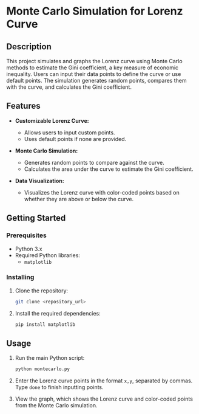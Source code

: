 # Monte Carlo Simulation for Lorenz Curve

## Description

This project simulates and graphs the Lorenz curve using Monte Carlo methods to estimate the Gini coefficient, a key measure of economic inequality. Users can input their data points to define the curve or use default points. The simulation generates random points, compares them with the curve, and calculates the Gini coefficient.

## Features

- **Customizable Lorenz Curve:**
  - Allows users to input custom points.
  - Uses default points if none are provided.

- **Monte Carlo Simulation:**
  - Generates random points to compare against the curve.
  - Calculates the area under the curve to estimate the Gini coefficient.

- **Data Visualization:**
  - Visualizes the Lorenz curve with color-coded points based on whether they are above or below the curve.

## Getting Started

### Prerequisites

- Python 3.x
- Required Python libraries:
  - `matplotlib`

### Installing

1. Clone the repository:

    ```bash
    git clone <repository_url>
    ```

2. Install the required dependencies:

    ```bash
    pip install matplotlib
    ```

## Usage

1. Run the main Python script:

    ```bash
    python montecarlo.py
    ```

2. Enter the Lorenz curve points in the format `x,y`, separated by commas. Type `done` to finish inputting points.

3. View the graph, which shows the Lorenz curve and color-coded points from the Monte Carlo simulation.
